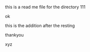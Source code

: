 this is a read me file for the directory 111


ok 






this is the addition after the resting 



thankyou




 xyz
  

